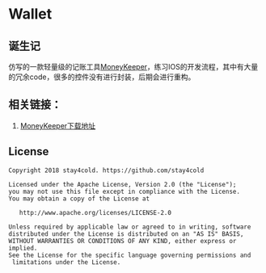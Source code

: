 # Wallet

## 诞生记

   仿写的一款轻量级的记账工具[MoneyKeeper](https://github.com/Bakumon/MoneyKeeper)，练习IOS的开发流程，其中有大量的冗余code，很多的控件没有进行封装，后期会进行重构。

## 相关链接：

1. [MoneyKeeper下载地址](https://github.com/Bakumon/MoneyKeeper)

## License

```
Copyright 2018 stay4cold. https://github.com/stay4cold

Licensed under the Apache License, Version 2.0 (the "License");
you may not use this file except in compliance with the License.
You may obtain a copy of the License at

   http://www.apache.org/licenses/LICENSE-2.0

Unless required by applicable law or agreed to in writing, software
distributed under the License is distributed on an "AS IS" BASIS,
WITHOUT WARRANTIES OR CONDITIONS OF ANY KIND, either express or implied.
See the License for the specific language governing permissions and
 limitations under the License.
 ```
